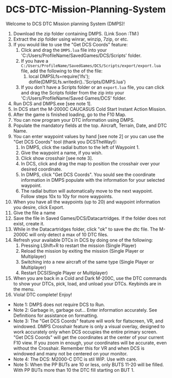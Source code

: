 # DCS-DTC-Mission-Planning-System
Welcome to DCS DTC Mission planning System (DMPS)!
1. Download the zip folder containing DMPS. (Link Soon :TM:)
2. Extract the zip folder using winrar, winzip, 7zip, or etc.
3. If you would like to use the "Get DCS Coords" feature:
    1. Click and drag the `DMPS.lua` file into your 'C:/Users/ProfileName/SavedGames/DCS/Scripts' folder.
    2. If you have a `C:/Users/ProfileName/SavedGames/DCS/Scripts/export/export.lua` file, add the following to the of the file:
        1. local DMPSLfs=require('lfs'); dofile(DMPSLfs.writedir()..'Scripts/DMPS.lua')
    3. If you don't have a Scripts folder or an `export.lua` file, you can click and drag the Scripts folder from the zip into your 'C:/Users/ProfileName/Saved Games/DCS' folder.
4. Run DCS and DMPS.exe [see note 1].
5. In DCS start the M-2000C CAUCASUS Cold Start Instant Action Mission.
6. After the game is finished loading, go to the F10 Map.
7. You can now program your DTC information using DMPS.
8. Populate the mandatory fields at the top. Aircraft, Terrain, Date, and DTC Name.
9. You can enter waypoint values by hand [see note 2] or you can use the "Get DCS Coords" tool (thank you DCSTheWay!):
    1. In DMPS, click the radial button to the left of Waypoint 1.
    2. Give the waypoint a name, if you wish.
    3. Click show crosshair [see note 3].
    4. In DCS, click and drag the map to position the crosshair over your desired coordinate.
    5. In DMPS, click "Get DCS Coords". You sould see the coordinate information in DMPS populate with the information for your selected waypoint.
    6. The radial button will automatically move to the next waypoint. Follow steps 10x to 10y for more waypoints.
11. When you have all the waypoints (up to 20) and waypoint information you desire, click Export.
12. Give the file a name
13. Save the file in Saved Games/DCS/Datacartridges. If the folder does not exist, create it.
14. While in the Datacartridges folder, click "ok" to save the dtc file. The M-2000C will only detect a max of 10 DTC files.
15. Refresh your available DTCs in DCS by doing one of the following:
    1. Pressing LShift+R to restart the mission (Single Player)
    2. Reload the mission by exiting the mission (Single Player or Multiplayer)
    3. Switching into a new aircraft of the same type (Single Player or Multiplayer)
    4. Restart DCS(Single Player or Multiplayer)
16. When you are back in a Cold and Dark M-200C, use the DTC commands to show your DTCs, pick, load, and unload your DTCs. Keybinds are in the menu.
17. Viola! DTC complete! Enjoy!

- Note 1: DMPS does not require DCS to Run.
- Note 2: Garbage in, garbage out... Enter information accurately. See Definitions for assistance on formatting.
- Note 3: The "Get DCS Coords" feature will work for flatscreen, VR, and windowed. DMPS Crosshair feature is only a visual overlay, designed to work accurately only when DCS occupies the entire primary screen. "Get DCS Coords" will get the coordinates at the center of your current F10 view. If you zoom in enough, your coordinates will be accurate, even without the Crosshair. Remember this for VR and when DCS is windowed and many not be centered on your monitor.
- Note 4: The DCS: M2000-C DTC is stil WIP. Use with care.
- Note 5: When the PP BUTs are 10 or less, only BUTS 11-20 will be filled. With PP BUTs more than 10 the DTC fill starting on BUT 1.
